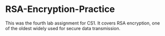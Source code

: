 # RSA-Encryption-Practice

This was the fourth lab assignment for CS1. It covers RSA encryption, one of the oldest widely used for secure data transmission.

